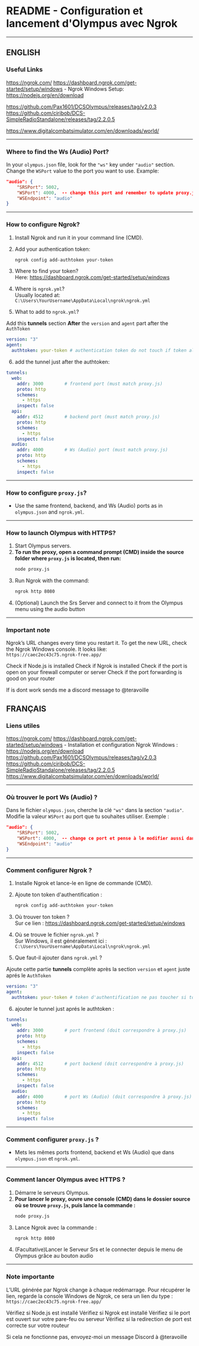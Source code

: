 
# README - Configuration et lancement d'Olympus avec Ngrok

---
## ENGLISH

### Useful Links  
 
  https://ngrok.com/ 
  https://dashboard.ngrok.com/get-started/setup/windows - Ngrok Windows Setup:  
  https://nodejs.org/en/download

  https://github.com/Pax1601/DCSOlympus/releases/tag/v2.0.3
  https://github.com/ciribob/DCS-SimpleRadioStandalone/releases/tag/2.2.0.5
  
  https://www.digitalcombatsimulator.com/en/downloads/world/

---

### Where to find the Ws (Audio) Port?  
In your `olympus.json` file, look for the `"ws"` key under `"audio"` section. Change the `WSPort` value to the port you want to use. Example:  

```json
"audio": {
    "SRSPort": 5002,
    "WSPort": 4000,  -- change this port and remember to update proxy.js and ngrok.yml as well
    "WSEndpoint": "audio"
}
```

---

### How to configure Ngrok?  

1. Install Ngrok and run it in your command line (CMD).  
2. Add your authentication token:  
   ```bash
   ngrok config add-authtoken your-token
   ```  
3. Where to find your token?  
   Here: https://dashboard.ngrok.com/get-started/setup/windows  

4. Where is `ngrok.yml`?  
   Usually located at:  
   `C:\Users\YourUsername\AppData\Local\ngrok\ngrok.yml`

5. What to add to `ngrok.yml`?  

Add this **tunnels** section **After** the `version` and `agent` part after the `AuthToken`  

```yaml
version: "3"
agent:
  authtoken: your-token # authentication token do not touch if token already set
```
6. add the tunnel just after the authtoken:

```yaml
tunnels:
  web:
    addr: 3000        # frontend port (must match proxy.js)
    proto: http
    schemes:
      - https
    inspect: false
  api:
    addr: 4512        # backend port (must match proxy.js)
    proto: http
    schemes:
      - https
    inspect: false
  audio:
    addr: 4000        # Ws (Audio) port (must match proxy.js)
    proto: http
    schemes:
      - https
    inspect: false
```




---

### How to configure `proxy.js`?  

- Use the same frontend, backend, and Ws (Audio) ports as in `olympus.json` and `ngrok.yml`.

---

### How to launch Olympus with HTTPS?  

1. Start Olympus servers.  
2. **To run the proxy, open a command prompt (CMD) inside the source folder where `proxy.js` is located, then run:**  
   ```bash
   node proxy.js
   ```  
3. Run Ngrok with the command:  
   ```bash
   ngrok http 8080
   ```  
4. (Optional) Launch the Srs Server and connect to it from the Olympus menu using the audio button
---

### Important note  

Ngrok’s URL changes every time you restart it. To get the new URL, check the Ngrok Windows console. It looks like:  
`https://caec2ec43c75.ngrok-free.app/`

Check if Node.js is installed
Check if Ngrok is installed
Check if  the port is open on your firewall computer or server 
Check if the port forwarding is good on your router

If is dont work sends me a discord message to @teravoille


## FRANÇAIS

### Liens utiles  
https://ngrok.com/ 
  https://dashboard.ngrok.com/get-started/setup/windows - Installation et configuration Ngrok Windows :  
  https://nodejs.org/en/download
  https://github.com/Pax1601/DCSOlympus/releases/tag/v2.0.3
  https://github.com/ciribob/DCS-SimpleRadioStandalone/releases/tag/2.2.0.5
  https://www.digitalcombatsimulator.com/en/downloads/world/
  
---

### Où trouver le port Ws (Audio) ?  
Dans le fichier `olympus.json`, cherche la clé `"ws"` dans la section `"audio"`. Modifie la valeur `WSPort` au port que tu souhaites utiliser. Exemple :  

```json
"audio": {
    "SRSPort": 5002,
    "WSPort": 4000,  -- change ce port et pense à le modifier aussi dans proxy.js et ngrok.yml
    "WSEndpoint": "audio"
}
```

---

### Comment configurer Ngrok ?  

1. Installe Ngrok et lance-le en ligne de commande (CMD).  
2. Ajoute ton token d'authentification :  
   ```bash
   ngrok config add-authtoken your-token
   ```  
3. Où trouver ton token ?  
   Sur ce lien : https://dashboard.ngrok.com/get-started/setup/windows  

4. Où se trouve le fichier `ngrok.yml` ?  
   Sur Windows, il est généralement ici :  
   `C:\Users\YourUsername\AppData\Local\ngrok\ngrok.yml`

5. Que faut-il ajouter dans `ngrok.yml` ?  

Ajoute cette partie **tunnels** complète après la section `version` et `agent` juste aprés le `AuthToken`  
```yaml
version: "3"
agent:
  authtoken: your-token # token d'authentification ne pas toucher si token deja set 
```

6. ajouter le tunnel just aprés le authtoken :  

```yaml
tunnels:
  web:
    addr: 3000        # port frontend (doit correspondre à proxy.js)
    proto: http
    schemes:
      - https
    inspect: false
  api:
    addr: 4512        # port backend (doit correspondre à proxy.js)
    proto: http
    schemes:
      - https
    inspect: false
  audio:
    addr: 4000        # port Ws (Audio) (doit correspondre à proxy.js)
    proto: http
    schemes:
      - https
    inspect: false
```


---

### Comment configurer `proxy.js` ?  

- Mets les mêmes ports frontend, backend et Ws (Audio) que dans `olympus.json` et `ngrok.yml`.

---

### Comment lancer Olympus avec HTTPS ?  

1. Démarre le serveurs Olympus.  
2. **Pour lancer le proxy, ouvre une console (CMD) dans le dossier source où se trouve `proxy.js`, puis lance la commande :**  
   ```bash
   node proxy.js
   ```  
3. Lance Ngrok avec la commande :  
   ```bash
   ngrok http 8080
   ```  
4. (Facultative)Lancer le Serveur Srs et le connecter depuis le menu de Olympus grâce au bouton audio 
---

### Note importante  

L’URL générée par Ngrok change à chaque redémarrage. Pour récupérer le lien, regarde la console Windows de Ngrok, ce sera un lien du type :  
`https://caec2ec43c75.ngrok-free.app/`
 
 Vérifiez si Node.js est installé
 Vérifiez si Ngrok est installé
 Vérifiez si le port est ouvert sur votre pare-feu ou serveur
 Vérifiez si la redirection de port est correcte sur votre routeur

 Si cela ne fonctionne pas, envoyez-moi un message Discord à @teravoille






